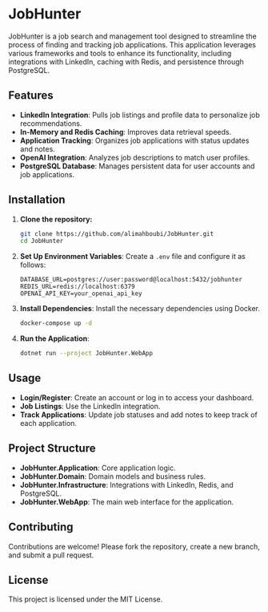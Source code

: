 
# JobHunter

JobHunter is a job search and management tool designed to streamline the process of finding and tracking job applications. This application leverages various frameworks and tools to enhance its functionality, including integrations with LinkedIn, caching with Redis, and persistence through PostgreSQL.

## Features

- **LinkedIn Integration**: Pulls job listings and profile data to personalize job recommendations.
- **In-Memory and Redis Caching**: Improves data retrieval speeds.
- **Application Tracking**: Organizes job applications with status updates and notes.
- **OpenAI Integration**: Analyzes job descriptions to match user profiles.
- **PostgreSQL Database**: Manages persistent data for user accounts and job applications.

## Installation

1. **Clone the repository:**
   ```bash
   git clone https://github.com/alimahboubi/JobHunter.git
   cd JobHunter
   ```

2. **Set Up Environment Variables**: Create a `.env` file and configure it as follows:
   ```
   DATABASE_URL=postgres://user:password@localhost:5432/jobhunter
   REDIS_URL=redis://localhost:6379
   OPENAI_API_KEY=your_openai_api_key
   ```

3. **Install Dependencies**: Install the necessary dependencies using Docker.
   ```bash
   docker-compose up -d
   ```

4. **Run the Application**:
   ```bash
   dotnet run --project JobHunter.WebApp
   ```

## Usage

- **Login/Register**: Create an account or log in to access your dashboard.
- **Job Listings**: Use the LinkedIn integration.
- **Track Applications**: Update job statuses and add notes to keep track of each application.

## Project Structure

- **JobHunter.Application**: Core application logic.
- **JobHunter.Domain**: Domain models and business rules.
- **JobHunter.Infrastructure**: Integrations with LinkedIn, Redis, and PostgreSQL.
- **JobHunter.WebApp**: The main web interface for the application.

## Contributing

Contributions are welcome! Please fork the repository, create a new branch, and submit a pull request.

## License

This project is licensed under the MIT License.
